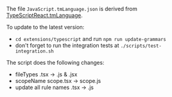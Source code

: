 The file `JavaScript.tmLanguage.json` is derived from [TypeScriptReact.tmLanguage](https://github.com/microsoft/TypeScript-TmLanguage/blob/master/TypeScriptReact.tmLanguage).

To update to the latest version:
- `cd extensions/typescript` and run `npm run update-grammars`
- don't forget to run the integration tests at `./scripts/test-integration.sh`

The script does the following changes:
- fileTypes .tsx -> .js & .jsx
- scopeName scope.tsx -> scope.js
- update all rule names .tsx -> .js
